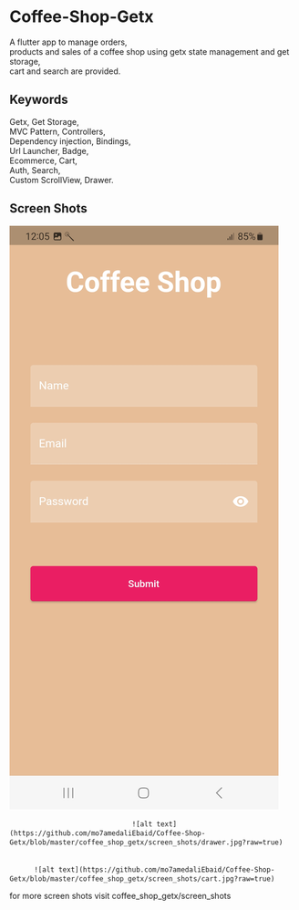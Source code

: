 # Coffee-Shop-Getx

A flutter app to manage orders,     
products and sales of a coffee shop using getx state management and get storage,   
cart and search are provided. 
## Keywords 
Getx, Get Storage,      
MVC Pattern, Controllers,     
Dependency injection, Bindings,    
Url Launcher, Badge,    
Ecommerce, Cart,     
Auth, Search,        
Custom ScrollView,  Drawer.     
## Screen Shots      

    
![alt text](https://github.com/mo7amedaliEbaid/Coffee-Shop-Getx/blob/master/coffee_shop_getx/screen_shots/login.jpg?raw=true)
  

                                  ![alt text](https://github.com/mo7amedaliEbaid/Coffee-Shop-Getx/blob/master/coffee_shop_getx/screen_shots/drawer.jpg?raw=true)


          ![alt text](https://github.com/mo7amedaliEbaid/Coffee-Shop-Getx/blob/master/coffee_shop_getx/screen_shots/cart.jpg?raw=true)
  
  
       
  
  for more screen shots visit coffee_shop_getx/screen_shots
  
